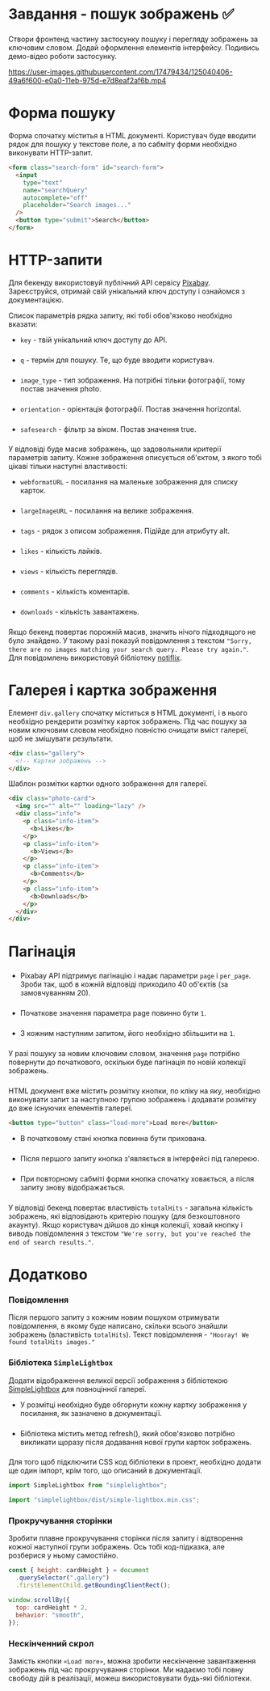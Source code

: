 # Завдання - пошук зображень :white_check_mark:
###
Створи фронтенд частину застосунку пошуку і перегляду зображень за ключовим словом. Додай оформлення елементів інтерфейсу. Подивись демо-відео роботи застосунку.

https://user-images.githubusercontent.com/17479434/125040406-49a6f600-e0a0-11eb-975d-e7d8eaf2af6b.mp4
###

# Форма пошуку

Форма спочатку міститья в HTML документі. Користувач буде вводити рядок для пошуку у текстове поле, а по сабміту форми необхідно виконувати HTTP-запит.
```html
<form class="search-form" id="search-form">
  <input
    type="text"
    name="searchQuery"
    autocomplete="off"
    placeholder="Search images..."
  />
  <button type="submit">Search</button>
</form>
```
###

# HTTP-запити


Для бекенду використовуй публічний API сервісу [Pixabay](https://pixabay.com/api/docs/). Зареєструйся, отримай свій унікальний ключ доступу і ознайомся з документацією.

Список параметрів рядка запиту, які тобі обов'язково необхідно вказати:

+ `key` - твій унікальний ключ доступу до API.
###
+ `q` - термін для пошуку. Те, що буде вводити користувач.
###
+ `image_type` - тип зображення. На потрібні тільки фотографії, тому постав значення photo.
###
+ `orientation` - орієнтація фотографії. Постав значення horizontal.
###
+ `safesearch` - фільтр за віком. Постав значення true.
###
У відповіді буде масив зображень, що задовольнили критерії параметрів запиту. Кожне зображення описується об'єктом, з якого тобі цікаві тільки наступні властивості:

+ `webformatURL` - посилання на маленьке зображення для списку карток.
###
+ `largeImageURL` - посилання на велике зображення.
###
+ `tags` - рядок з описом зображення. Підійде для атрибуту alt.
###
+ `likes` - кількість лайків.
###
+ `views` - кількість переглядів.
###
+ `comments` - кількість коментарів.
###
+ `downloads` - кількість завантажень.
###
Якщо бекенд повертає порожній масив, значить нічого підходящого не було знайдено. У такому разі показуй повідомлення з текстом `"Sorry, there are no images matching your search query. Please try again."`. Для повідомлень використовуй бібліотеку [notiflix](https://notiflix.github.io/).
###

# Галерея і картка зображення

Елемент `div.gallery` спочатку міститься в HTML документі, і в нього необхідно рендерити розмітку карток зображень. Під час пошуку за новим ключовим словом необхідно повністю очищати вміст галереї, щоб не змішувати результати.
```html
<div class="gallery">
  <!-- Картки зображень -->
</div>
```
Шаблон розмітки картки одного зображення для галереї.
```html
<div class="photo-card">
  <img src="" alt="" loading="lazy" />
  <div class="info">
    <p class="info-item">
      <b>Likes</b>
    </p>
    <p class="info-item">
      <b>Views</b>
    </p>
    <p class="info-item">
      <b>Comments</b>
    </p>
    <p class="info-item">
      <b>Downloads</b>
    </p>
  </div>
</div>
```
###

# Пагінація
###
+ Pixabay API підтримує пагінацію і надає параметри `page` і `per_page`. Зроби так, щоб в кожній відповіді приходило 40 об'єктів (за замовчуванням 20).
###
+ Початкове значення параметра page повинно бути `1`.
###
+ З кожним наступним запитом, його необхідно збільшити на `1`.
###
У разі пошуку за новим ключовим словом, значення `page` потрібно повернути до початкового, оскільки буде пагінація по новій колекції зображень.
###
HTML документ вже містить розмітку кнопки, по кліку на яку, необхідно виконувати запит за наступною групою зображень і додавати розмітку до вже існуючих елементів галереї.

```html
<button type="button" class="load-more">Load more</button>
```

+ В початковому стані кнопка повинна бути прихована.
###
+ Після першого запиту кнопка з'являється в інтерфейсі під галереєю.
###
+ При повторному сабміті форми кнопка спочатку ховається, а після запиту знову відображається.
###
У відповіді бекенд повертає властивість `totalHits` - загальна кількість зображень, які відповідають критерію пошуку (для безкоштовного акаунту). Якщо користувач дійшов до кінця колекції, ховай кнопку і виводь повідомлення з текстом `"We're sorry, but you've reached the end of search results."`.
###

# Додатково

### Повідомлення

Після першого запиту з кожним новим пошуком отримувати повідомлення, в якому буде написано, скільки всього знайшли зображень (властивість `totalHits`). Текст повідомлення - `"Hooray! We found totalHits images."`

### Бібліотека `SimpleLightbox`

Додати відображення великої версії зображення з бібліотекою [SimpleLightbox](https://simplelightbox.com) для повноцінної галереї.

+ У розмітці необхідно буде обгорнути кожну картку зображення у посилання, як зазначено в документації.
###
+ Бібліотека містить метод refresh(), який обов'язково потрібно викликати щоразу після додавання нової групи карток зображень.
###
Для того щоб підключити CSS код бібліотеки в проект, необхідно додати ще один імпорт, крім того, що описаний в документації.



```js
import SimpleLightbox from "simplelightbox";

import "simplelightbox/dist/simple-lightbox.min.css";
```
###

### Прокручування сторінки

Зробити плавне прокручування сторінки після запиту і відтворення кожної наступної групи зображень. Ось тобі код-підказка, але розберися у ньому самостійно.
```js
const { height: cardHeight } = document
  .querySelector(".gallery")
  .firstElementChild.getBoundingClientRect();

window.scrollBy({
  top: cardHeight * 2,
  behavior: "smooth",
});
```
### Нескінченний скрол

Замість кнопки `«Load more»`, можна зробити нескінченне завантаження зображень під час прокручування сторінки. Ми надаємо тобі повну свободу дій в реалізації, можеш використовувати будь-які бібліотеки.
